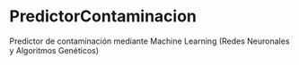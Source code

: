 # PredictorContaminacion
Predictor de contaminación mediante Machine Learning (Redes Neuronales y Algoritmos Genéticos)
